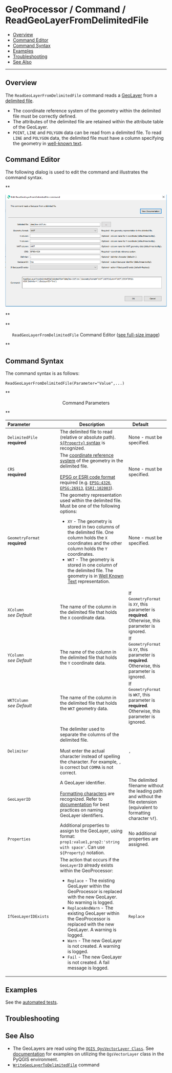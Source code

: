 # GeoProcessor / Command / ReadGeoLayerFromDelimitedFile #

* [Overview](#overview)
* [Command Editor](#command-editor)
* [Command Syntax](#command-syntax)
* [Examples](#examples)
* [Troubleshooting](#troubleshooting)
* [See Also](#see-also)

-------------------------

## Overview ##

The `ReadGeoLayerFromDelimitedFile` command reads a [GeoLayer](../../introduction/introduction.md#geolayer)
from a [delimited file](https://en.wikipedia.org/wiki/Delimiter-separated_values). 

* The coordinate reference system of the geometry within the delimited file must be correctly defined.
* The attributes of the delimited file are retained within the attribute table of the GeoLayer.
* `POINT`, `LINE` and `POLYGON` data can be read from a delimited file.
To read `LINE` and `POLYGON` data,
the delimited file must have a column specifying the geometry in [well-known text](https://en.wikipedia.org/wiki/Well-known_text).

## Command Editor ##

The following dialog is used to edit the command and illustrates the command syntax.

**<p style="text-align: center;">
![ReadGeoLayerFromDelimitedFile](ReadGeoLayerFromDelimitedFile.png)
</p>**

**<p style="text-align: center;">
`ReadGeoLayerFromDelimitedFile` Command Editor (<a href="../ReadGeoLayerFromDelimitedFile.png">see full-size image</a>)
</p>**

## Command Syntax ##

The command syntax is as follows:

```text
ReadGeoLayerFromDelimitedFile(Parameter="Value",...)
```
**<p style="text-align: center;">
Command Parameters
</p>**

|**Parameter**&nbsp;&nbsp;&nbsp;&nbsp;&nbsp;&nbsp;&nbsp;&nbsp;&nbsp;&nbsp;&nbsp;&nbsp;&nbsp;&nbsp;&nbsp;&nbsp;&nbsp;&nbsp;&nbsp;&nbsp;&nbsp; | **Description** | **Default**&nbsp;&nbsp;&nbsp;&nbsp;&nbsp;&nbsp;&nbsp;&nbsp;&nbsp;&nbsp; |
| --------------|-----------------|----------------- |
| `DelimitedFile`<br>**required** | The delimited file to read (relative or absolute path). [`${Property}` syntax](../../introduction/introduction.md#geoprocessor-properties-property) is recognized.| None - must be specified. |
| `CRS`<br>**required** | The [coordinate reference system](https://en.wikipedia.org/wiki/Spatial_reference_system) of the geometry in the delimited file. <br><br>[EPSG or ESRI code format](http://spatialreference.org/ref/epsg/) required (e.g. [`EPSG:4326`](http://spatialreference.org/ref/epsg/4326/), [`EPSG:26913`](http://spatialreference.org/ref/epsg/nad83-utm-zone-13n/), [`ESRI:102003`](http://spatialreference.org/ref/esri/usa-contiguous-albers-equal-area-conic/)).|None - must be specified. |
| `GeometryFormat`<br>**required** | The geometry representation used within the delimited file. Must be one of the following options:<ul><li>`XY` - The geometry is stored in two columns of the delimited file. One column holds the `X` coordinates and the other column holds the `Y` coordinates.</li><li>`WKT` - The geometry is stored in one column of the delimited file. The geometry is in [Well Known Text](https://en.wikipedia.org/wiki/Well-known_text) representation.</li></ul>|None - must be specified. |
| `XColumn`<br>*see Default* | The name of the column in the delimited file that holds the `X` coordinate data.|If `GeometryFormat` is `XY`, this parameter is **required**. Otherwise, this parameter is ignored. |
| `YColumn`<br>*see Default* | The name of the column in the delimited file that holds the `Y` coordinate data.|If `GeometryFormat` is `XY`, this parameter is **required**. Otherwise, this parameter is ignored. |
| `WKTColumn`<br>*see Default* | The name of the column in the delimited file that holds the `WKT` geometry data.|If `GeometryFormat` is `WKT`, this parameter is **required**. Otherwise, this parameter is ignored. |
| `Delimiter` | The delimiter used to separate the columns of the delimited file.<br><br> Must enter the actual character instead of spelling the character. For example, `,` is correct but `COMMA` is not correct.|`,`|
| `GeoLayerID` | A GeoLayer identifier. <br><br>[Formatting characters](../../introduction/introduction.md#geolayer-property-format-specifiers) are recognized. Refer to [documentation](../../best-practices/geolayer-identifiers.md) for best practices on naming GeoLayer identifiers.| The delimited filename without the leading path and without the file extension (equivalent to formatting character `%f`). |
| `Properties` | Additional properties to assign to the GeoLayer, using format: `prop1:value1,prop2:'string with space'`.  Can use `${Property}` notation.  | No additional properties are assigned. |
| `IfGeoLayerIDExists` | The action that occurs if the `GeoLayerID` already exists within the GeoProcessor:<ul><li>`Replace` - The existing GeoLayer within the GeoProcessor is replaced with the new GeoLayer. No warning is logged.</li><li>`ReplaceAndWarn` - The existing GeoLayer within the GeoProcessor is replaced with the new GeoLayer. A warning is logged.</li><li>`Warn` - The new GeoLayer is not created. A warning is logged.</li><li>`Fail` - The new GeoLayer is not created. A fail message is logged.</li></ul> | `Replace` | 

## Examples ##

See the [automated tests](https://github.com/OpenWaterFoundation/owf-app-geoprocessor-python-test/tree/master/test/commands/ReadGeoLayerFromDelimitedFile).

## Troubleshooting ##

## See Also ##

* The GeoLayers are read using the [`QGIS QgsVectorLayer Class`](https://qgis.org/api/classQgsVectorLayer.html).
See [documentation](https://docs.qgis.org/2.14/en/docs/pyqgis_developer_cookbook/loadlayer.html#vector-layers)
for examples on utilizing the `QgsVectorLayer` class in the PyQGIS environment.
* [`WriteGeoLayerToDelimitedFile`](../WriteGeoLayerToDelimitedFile/WriteGeoLayerToDelimitedFile.md) command
